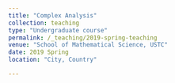 ```yaml
---
title: "Complex Analysis"
collection: teaching
type: "Undergraduate course"
permalink: /_teaching/2019-spring-teaching
venue: "School of Mathematical Science, USTC"
date: 2019 Spring
location: "City, Country"

---
```

